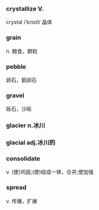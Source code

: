 ### crystallize V.

crystal
/ˈkrɪstl/ 晶体

### grain 

n. 粮食，颗粒


### pebble 
卵石，鹅卵石
### gravel 
砾石，沙砾
### glacier n.冰川
### glacial adj.冰川的

### consolidate
v. (使)巩固;(使)结成一体，合并;使加强

### spread
v. 传播，扩展